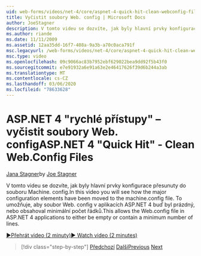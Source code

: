 ```yaml
---
uid: web-forms/videos/net-4/core/aspnet-4-quick-hit-clean-webconfig-files
title: Vyčistit soubory Web. config | Microsoft Docs
author: JoeStagner
description: V tomto videu se dozvíte, jak byly hlavní prvky konfigurace přesunuty do souboru Machine. config. To umožňuje souboru Web. config v ASP.NET 4...
ms.author: riande
ms.date: 11/11/2009
ms.assetid: 12aa35dd-16f7-408a-9a3b-a70c0aca791f
msc.legacyurl: /web-forms/videos/net-4/core/aspnet-4-quick-hit-clean-webconfig-files
msc.type: video
ms.openlocfilehash: 09c9066ac83b7952ebf629022bea9dd92f5b43f0
ms.sourcegitcommit: e7e91932a6e91a63e2e46417626f39d6b244a3ab
ms.translationtype: MT
ms.contentlocale: cs-CZ
ms.lasthandoff: 03/06/2020
ms.locfileid: "78633628"
---
```

# <a name="aspnet-4-quick-hit---clean-webconfig-files"></a><span data-ttu-id="e8c9a-104">ASP.NET 4 "rychlé přístupy" – vyčistit soubory Web. config</span><span class="sxs-lookup"><span data-stu-id="e8c9a-104">ASP.NET 4 "Quick Hit" - Clean Web.Config Files</span></span>

<span data-ttu-id="e8c9a-105">[Jana Stagner](https://github.com/JoeStagner)</span><span class="sxs-lookup"><span data-stu-id="e8c9a-105">by [Joe Stagner](https://github.com/JoeStagner)</span></span>

<span data-ttu-id="e8c9a-106">V tomto videu se dozvíte, jak byly hlavní prvky konfigurace přesunuty do souboru Machine. config.</span><span class="sxs-lookup"><span data-stu-id="e8c9a-106">In this video you will see how the major configuration elements have been moved to the machine.config file.</span></span> <span data-ttu-id="e8c9a-107">To umožňuje, aby soubor Web. config v aplikacích ASP.NET 4 buď byl prázdný, nebo obsahoval minimální počet řádků.</span><span class="sxs-lookup"><span data-stu-id="e8c9a-107">This allows the Web.config file in ASP.NET 4 applications to either be empty or contain a minimum number of lines.</span></span>

[<span data-ttu-id="e8c9a-108">&#9654;Přehrát video (2 minuty)</span><span class="sxs-lookup"><span data-stu-id="e8c9a-108">&#9654; Watch video (2 minutes)</span></span>](https://channel9.msdn.com/Blogs/ASP-NET-Site-Videos/aspnet-4-quick-hit-clean-webconfig-files)

> [!div class="step-by-step"]
> <span data-ttu-id="e8c9a-109">[Předchozí](aspnet-4-quick-hit-auto-start.md)
> [Další](aspnet-4-quick-hit-predictable-client-ids.md)</span><span class="sxs-lookup"><span data-stu-id="e8c9a-109">[Previous](aspnet-4-quick-hit-auto-start.md)
[Next](aspnet-4-quick-hit-predictable-client-ids.md)</span></span>
